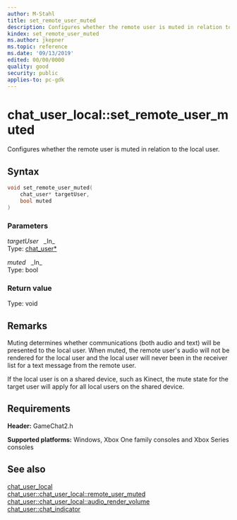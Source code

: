 ```yaml
---
author: M-Stahl
title: set_remote_user_muted
description: Configures whether the remote user is muted in relation to the local user.
kindex: set_remote_user_muted
ms.author: jkepner
ms.topic: reference
ms.date: '09/13/2019'
edited: 00/00/0000
quality: good
security: public
applies-to: pc-gdk
---
```


# chat_user_local::set_remote_user_muted  

Configures whether the remote user is muted in relation to the local user.  

## Syntax  
  
```cpp
void set_remote_user_muted(  
    chat_user* targetUser,  
    bool muted  
)  
```  
  
### Parameters  
  
*targetUser* &nbsp;&nbsp;\_In\_  
Type: [chat_user*](../../chat_user.md)  
  
  
*muted* &nbsp;&nbsp;\_In\_  
Type: bool  
  
  
  
### Return value  
Type: void
  
  
## Remarks  
  
Muting determines whether communications (both audio and text) will be presented to the local user. When muted, the remote user's audio will not be rendered for the local user and the local user will never been in the receiver list for a text message from the remote user.

If the local user is on a shared device, such as Kinect, the mute state for the target user will apply for all local users on the shared device.
  
## Requirements  
  
**Header:** GameChat2.h
  
**Supported platforms:** Windows, Xbox One family consoles and Xbox Series consoles  
  
## See also  
[chat_user_local](../chat_user_local.md)  
[chat_user::chat_user_local::remote_user_muted](chat_user_local_remote_user_muted.md)  
[chat_user::chat_user_local::audio_render_volume](chat_user_local_audio_render_volume.md)  
[chat_user::chat_indicator](../../methods/chat_user_chat_indicator.md)
  
  